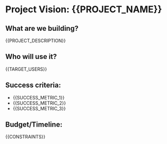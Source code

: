 # Project Vision: {{PROJECT_NAME}}

## What are we building?
{{PROJECT_DESCRIPTION}}

## Who will use it?
{{TARGET_USERS}}

## Success criteria:
- {{SUCCESS_METRIC_1}}
- {{SUCCESS_METRIC_2}}
- {{SUCCESS_METRIC_3}}

## Budget/Timeline:
{{CONSTRAINTS}}